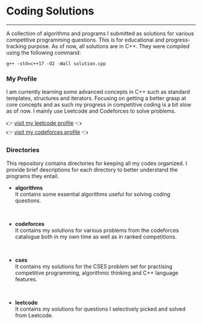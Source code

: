 # Coding Solutions

---

A collection of algorithms and programs I submitted as solutions for various competitive programming questions. This is for educational and progress-tracking purpose. As of now, all solutions are in C++. They were compiled using the following command:

```
g++ -std=c++17 -O2 -Wall solution.cpp
```

### My Profile
I am currently learning some advanced concepts in C++ such as standard templates, structures and iterators. Focusing on getting a better grasp at core concepts and as such my progress in competitive coding is a bit slow as of now. I mainly use Leetcode and Codeforces to solve problems.

:point_right: [visit my leetcode profile](https://leetcode.com/vibhor2003/) :point_left:<br>
:point_right: [visit my codeforces profile](https://codeforces.com/profile/vibhorag03) :point_left:<br>


### Directories
This repository contains directories for keeping all my codes organized. I provide brief descriptions for each directory to better understand the programs they entail.

- <b>algorithms</b><br>
It contains some essential algorithms useful for solving coding questions.
<br>

- <b>codeforces</b><br>
It contains my solutions for various problems from the codeforces catalogue both in my own time as well as in ranked competitions.
<br>

- <b>cses</b><br>
It contains my solutions for the CSES problem set for practising competitive programming, algorithmic thinking and C++ language features.
<br>

- <b>leetcode</b><br>
It contains my solutions for questions I selectively picked and solved from Leetcode.
<br>
